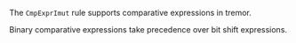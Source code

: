 The `CmpExprImut` rule supports comparative expressions in tremor.

Binary comparative expressions take precedence over bit shift expressions.


